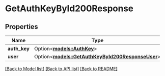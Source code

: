 # GetAuthKeyById200Response

## Properties

Name | Type | Description | Notes
------------ | ------------- | ------------- | -------------
**auth_key** | Option<[**models::AuthKey**](AuthKey.md)> |  | [optional]
**user** | Option<[**models::GetAuthKeyById200ResponseUser**](getAuthKeyById_200_response_User.md)> |  | [optional]

[[Back to Model list]](../README.md#documentation-for-models) [[Back to API list]](../README.md#documentation-for-api-endpoints) [[Back to README]](../README.md)


